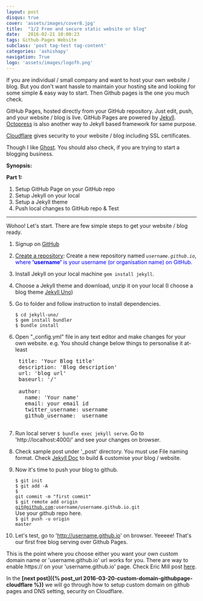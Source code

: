 ```yaml
---
layout: post
disqus: true
cover: 'assets/images/cover8.jpg'
title:  "1/2 Free and secure static website or blog"
date:   2016-02-21 10:00:23
tags: Github-Pages Website
subclass: 'post tag-test tag-content'
categories: 'ashishapy'
navigation: True
logo: 'assets/images/logofh.png'
---
```


If you are individual / small company and want to host your own website / blog. But you don't want hassle to 
maintain your hosting site and looking for some simple & easy way to start. Then Github pages is the one you much check.

GitHub Pages, hosted directly from your GitHub repository. Just edit, push, and your website / blog is live. GitHub Pages are powered by [Jekyll](http://jekyllrb.com/).
[Octopress](http://octopress.org/) is also another way to Jekyll based framework for same purpose.

[Cloudflare](https://www.cloudflare.com) gives security to your website / blog including SSL certificates.

Though I like [Ghost](https://github.com/TryGhost/Ghost). You should also check, if you are trying to start a blogging business.

**Synopsis:**

**Part 1:**

1. Setup GitHub Page on your GitHub repo
2. Setup Jekyll on your local
3. Setup a Jekyll theme
4. Push local changes to GitHub repo & Test

-----

Wohoo! Let's start. There are few simple steps to get your website / blog ready.

1. Signup on [GitHub](https://github.com/)
2. [Create a repository](https://github.com/new): 
Create a new repository named _```username.github.io```_, <font color="blue">where <strong>'username'</strong> is your username (or organisation name) on GitHub.</font>

3. Install Jekyll on your local machine ```gem install jekyll```.
4. Choose a Jekyll theme and download, unzip it on your local (I choose a blog theme 
[Jekyll Uno](http://jekyllthemes.org/themes/jekyll-uno/))
5. Go to folder and follow instruction to install dependencies.
    
    <code>$ cd jekyll-uno/</code> <br>
    <code>$ gem install bundler</code>  <br>
    <code>$ bundle install</code> <br>

6. Open "_config.yml" file in any text editor and make changes for your own website. e.g. You should change below things to personalise it at-least

    <pre>
    title: 'Your Blog title'
    description: 'Blog description'
    url: 'blog url'
    baseurl: '/'

    author:
      name: 'Your name'
      email: your email id
      twitter_username: username
      github_username:  username
    </pre>
    
7. Run local server ```$ bundle exec jekyll serve```. Go to 'http://localhost:4000/' and 
see your changes on browser.

8. Check sample post under '_post' directory. You must use File naming format. 
Check [Jekyll Doc](http://jekyllrb.com/docs/home/) to build & customise your blog / website.

9. Now it's time to push your blog to github.

    <code>$ git init</code> <br>
    <code>$ git add -A</code> <br>
    <code>$ git commit -m "first commit"</code> <br>
    <code>$ git remote add origin git@github.com:username/username.github.io.git</code> <br>
    Use your github repo here. <br>
    <code>$ git push -u origin master</code>
    
10. Let's test, go to 'http://username.github.io' on browser. Yeeeee! That's our first free blog 
serving over Github Pages.

This is the point where you choose either you want your own custom domain name or 'username.github.io' url works for you.
There are way to enable https:// on your 'username.github.io' page. Check Eric Mill post [here](https://konklone.com/post/github-pages-now-sorta-supports-https-so-use-it).

In the **[next post]({% post_url 2016-03-20-custom-domain-githubpage-cloudflare %})** we will go through how to setup custom domain on github pages and DNS setting, security on Cloudflare.

<br>